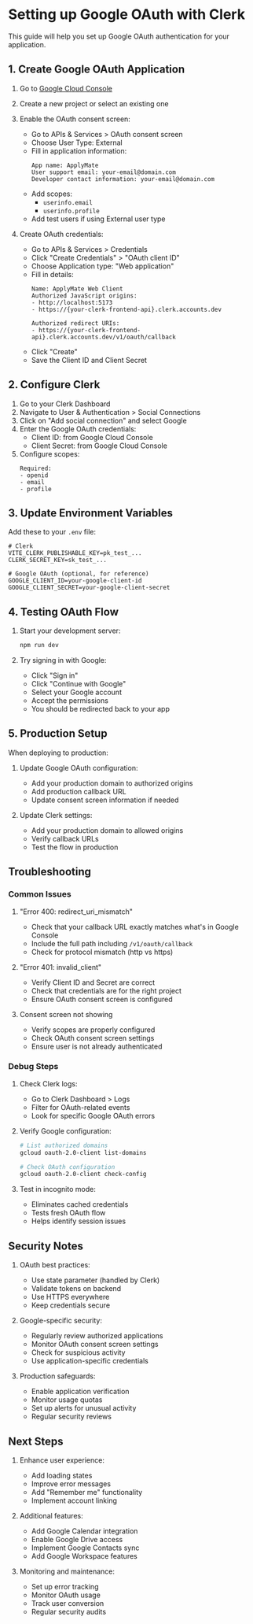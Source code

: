 # Setting up Google OAuth with Clerk

This guide will help you set up Google OAuth authentication for your application.

## 1. Create Google OAuth Application

1. Go to [Google Cloud Console](https://console.cloud.google.com/)
2. Create a new project or select an existing one
3. Enable the OAuth consent screen:
   - Go to APIs & Services > OAuth consent screen
   - Choose User Type: External
   - Fill in application information:
     ```
     App name: ApplyMate
     User support email: your-email@domain.com
     Developer contact information: your-email@domain.com
     ```
   - Add scopes:
     - `userinfo.email`
     - `userinfo.profile`
   - Add test users if using External user type

4. Create OAuth credentials:
   - Go to APIs & Services > Credentials
   - Click "Create Credentials" > "OAuth client ID"
   - Choose Application type: "Web application"
   - Fill in details:
     ```
     Name: ApplyMate Web Client
     Authorized JavaScript origins:
     - http://localhost:5173
     - https://{your-clerk-frontend-api}.clerk.accounts.dev

     Authorized redirect URIs:
     - https://{your-clerk-frontend-api}.clerk.accounts.dev/v1/oauth/callback
     ```
   - Click "Create"
   - Save the Client ID and Client Secret

## 2. Configure Clerk

1. Go to your Clerk Dashboard
2. Navigate to User & Authentication > Social Connections
3. Click on "Add social connection" and select Google
4. Enter the Google OAuth credentials:
   - Client ID: from Google Cloud Console
   - Client Secret: from Google Cloud Console
5. Configure scopes:
   ```
   Required:
   - openid
   - email
   - profile
   ```

## 3. Update Environment Variables

Add these to your `.env` file:
```env
# Clerk
VITE_CLERK_PUBLISHABLE_KEY=pk_test_...
CLERK_SECRET_KEY=sk_test_...

# Google OAuth (optional, for reference)
GOOGLE_CLIENT_ID=your-google-client-id
GOOGLE_CLIENT_SECRET=your-google-client-secret
```

## 4. Testing OAuth Flow

1. Start your development server:
   ```bash
   npm run dev
   ```

2. Try signing in with Google:
   - Click "Sign in"
   - Click "Continue with Google"
   - Select your Google account
   - Accept the permissions
   - You should be redirected back to your app

## 5. Production Setup

When deploying to production:

1. Update Google OAuth configuration:
   - Add your production domain to authorized origins
   - Add production callback URL
   - Update consent screen information if needed

2. Update Clerk settings:
   - Add your production domain to allowed origins
   - Verify callback URLs
   - Test the flow in production

## Troubleshooting

### Common Issues

1. "Error 400: redirect_uri_mismatch"
   - Check that your callback URL exactly matches what's in Google Console
   - Include the full path including `/v1/oauth/callback`
   - Check for protocol mismatch (http vs https)

2. "Error 401: invalid_client"
   - Verify Client ID and Secret are correct
   - Check that credentials are for the right project
   - Ensure OAuth consent screen is configured

3. Consent screen not showing
   - Verify scopes are properly configured
   - Check OAuth consent screen settings
   - Ensure user is not already authenticated

### Debug Steps

1. Check Clerk logs:
   - Go to Clerk Dashboard > Logs
   - Filter for OAuth-related events
   - Look for specific Google OAuth errors

2. Verify Google configuration:
   ```bash
   # List authorized domains
   gcloud oauth-2.0-client list-domains

   # Check OAuth configuration
   gcloud oauth-2.0-client check-config
   ```

3. Test in incognito mode:
   - Eliminates cached credentials
   - Tests fresh OAuth flow
   - Helps identify session issues

## Security Notes

1. OAuth best practices:
   - Use state parameter (handled by Clerk)
   - Validate tokens on backend
   - Use HTTPS everywhere
   - Keep credentials secure

2. Google-specific security:
   - Regularly review authorized applications
   - Monitor OAuth consent screen settings
   - Check for suspicious activity
   - Use application-specific credentials

3. Production safeguards:
   - Enable application verification
   - Monitor usage quotas
   - Set up alerts for unusual activity
   - Regular security reviews

## Next Steps

1. Enhance user experience:
   - Add loading states
   - Improve error messages
   - Add "Remember me" functionality
   - Implement account linking

2. Additional features:
   - Add Google Calendar integration
   - Enable Google Drive access
   - Implement Google Contacts sync
   - Add Google Workspace features

3. Monitoring and maintenance:
   - Set up error tracking
   - Monitor OAuth usage
   - Track user conversion
   - Regular security audits
